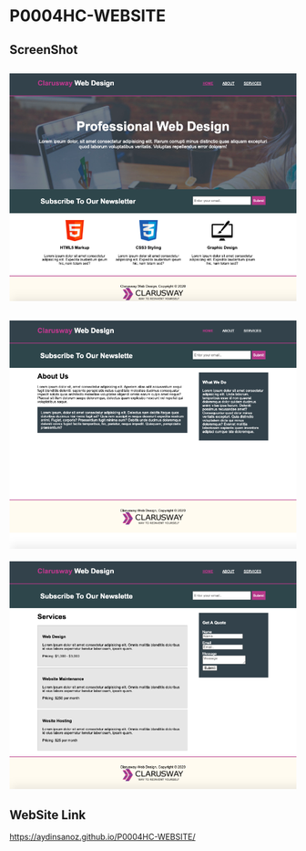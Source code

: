 # P0004HC-WEBSITE

## ScreenShot

![ScreenShot](./img/ScreenShot1.png)
---
![ScreenShot](./img/ScreenShot2.png)
---
![ScreenShot](./img/ScreenShot3.png)

## WebSite Link

https://aydinsanoz.github.io/P0004HC-WEBSITE/

